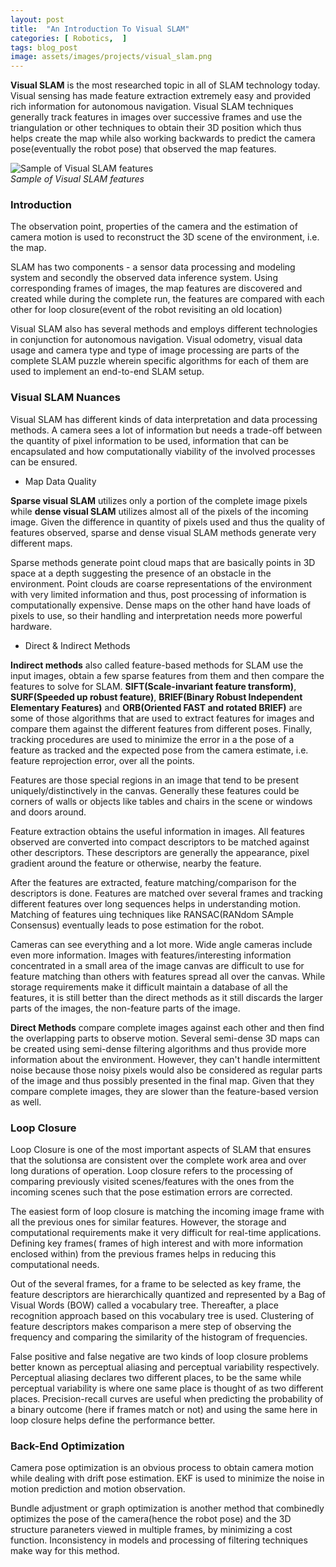 ```yaml
---
layout: post
title:  "An Introduction To Visual SLAM"
categories: [ Robotics,  ]
tags: blog_post
image: assets/images/projects/visual_slam.png
---
```


**Visual SLAM** is the most researched topic in all of SLAM technology today. Visual sensing has made feature extraction extremely easy and provided rich information for autonomous navigation. Visual SLAM techniques generally track features in images over successive frames and use the triangulation or other techniques to obtain their 3D position which thus helps create the map while also working backwards to predict the camera pose(eventually the robot pose) that observed the map features.

![Sample of Visual SLAM features]({{site.baseurl}}/assets/images/slam/visual_slam.png ) <br>*Sample of Visual SLAM features*

### Introduction

The observation point, properties of the camera and the estimation of camera motion is used to reconstruct the 3D scene of the environment, i.e. the map. 

SLAM has two components - a sensor data processing and modeling system and secondly the observed data inference system. Using corresponding frames of images, the map features are discovered and created while during the complete run, the features are compared with each other for loop closure(event of the robot revisiting an old location) 

Visual SLAM also has several methods and employs different technologies in conjunction for autonomous navigation. Visual odometry, visual data usage and camera type and type of image processing are parts of the complete SLAM puzzle wherein specific algorithms for each of them are used to implement an end-to-end SLAM setup.

### Visual SLAM Nuances

Visual SLAM has different kinds of data interpretation and data processing methods. A camera sees a lot of information but needs a trade-off between the quantity of pixel information to be used, information that can be encapsulated and how computationally viability of the involved processes can be ensured.

* Map Data Quality

**Sparse visual SLAM** utilizes only a portion of the complete image pixels while **dense visual SLAM** utilizes almost all of the pixels of the incoming image. Given the difference in quantity of pixels used and thus the quality of features observed, sparse and dense visual SLAM methods generate very different maps. 

Sparse methods generate point cloud maps that are basically points in 3D space at a depth suggesting the presence of an obstacle in the environment. Point clouds are coarse representations of the environment with very limited information and thus, post processing of information is computationally expensive. Dense maps on the other hand have loads of pixels to use, so their handling and interpretation needs more powerful hardware.

* Direct & Indirect Methods

**Indirect methods** also called feature-based methods for SLAM use the input images, obtain a few sparse features from them and then compare the features to solve for SLAM. **SIFT(Scale-invariant feature transform)**, **SURF(Speeded up robust feature)**, **BRIEF(Binary Robust Independent Elementary Features)** and **ORB(Oriented FAST and rotated BRIEF)** are some of those algorithms that are used to extract features for images and compare them against the different features from different poses. Finally, tracking procedures are used to minimize the error in a the pose of a feature as tracked and the expected pose from the camera estimate, i.e. feature reprojection error, over all the points. 

Features are those special regions in an image that tend to be present uniquely/distinctively in the canvas. Generally these features could be corners of walls or objects like tables and chairs in the scene or windows and doors around. 

Feature extraction obtains the useful information in images. All features observed are converted into compact descriptors to be matched against other descriptors. These descriptors are generally the appearance, pixel gradient around the feature or otherwise, nearby the feature. 

After the features are extracted, feature matching/comparison for the descriptors is done. Features are matched over several frames and tracking different features over long sequences helps in understanding motion. Matching of features uing techniques like RANSAC(RANdom SAmple Consensus) eventually leads to pose estimation for the robot. 

Cameras can see everything and a lot more. Wide angle cameras include even more information. Images with features/interesting information concentrated in a small area of the image canvas are difficult to use for feature matching than others with features spread all over the canvas. While storage requirements make it difficult maintain a database of all the features, it is still better than the direct methods as it still discards the larger parts of the images, the non-feature parts of the image. 

**Direct Methods** compare complete images against each other and then find the overlapping parts to observe motion. Several semi-dense 3D maps can be created using semi-dense filtering algorithms and thus provide more information about the environment. However, they can't handle intermittent noise because those noisy pixels would also be considered as regular parts of the image and thus possibly presented in the final map. Given that they compare complete images, they are slower than the feature-based version as well.


### Loop Closure

Loop Closure is one of the most important aspects of SLAM that ensures that the solutionsa are consistent over the complete work area and over long durations of operation. Loop closure refers to the processing of comparing previously visited scenes/features with the ones from the incoming scenes such that the pose estimation errors are corrected. 

The easiest form of loop closure is matching the incoming image frame with all the previous ones for similar features. However, the storage and computational requirements make it very difficult for real-time applications. Defining key frames( frames of high interest and with more information enclosed within) from the previous frames helps in reducing this computational needs. 

Out of the several frames, for a frame to be selected as key frame, the feature descriptors are hierarchically quantized and represented by a Bag of Visual Words (BOW) called a vocabulary tree. Thereafter, a place recognition approach based on this vocabulary tree is used. Clustering of feature descriptors makes comparison a mere step of observing the frequency and comparing the similarity of the histogram of frequencies. 

False positive and false negative are two kinds of loop closure problems better known as perceptual aliasing and perceptual variability respectively. Perceptual aliasing declares two different places, to be the same while perceptual variability is where one same place is thought of as two different places. Precision-recall curves are useful when predicting the probability of a binary outcome (here if frames match or not) and using the same here in loop closure helps define the performance better. 

### Back-End Optimization

Camera pose optimization is an obvious process to obtain camera motion while dealing with drift pose estimation. EKF is used to minimize the noise in motion prediction and motion observation. 

Bundle adjustment or graph optimization is another method that combinedly optimizes the pose of the camera(hence the robot pose) and the 3D structure paraneters viewed in multiple frames, by minimizing a cost function. Inconsistency in models and processing of filtering techniques make way for this method.

